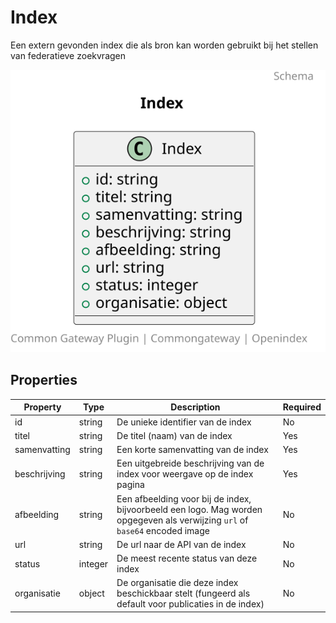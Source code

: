 # Index

Een extern gevonden index die als bron kan worden gebruikt bij het stellen van federatieve zoekvragen

![Class Diagram](https://github.com/CommonGateway/OpenIndex/blob/documentation-2024/docs/schema/Index.svg)

## Properties

| Property | Type | Description | Required |
|----------|------|-------------|----------|
| id | string | De unieke identifier van de index | No |
| titel | string | De titel (naam) van de index | Yes |
| samenvatting | string | Een korte samenvatting van de index | Yes |
| beschrijving | string | Een uitgebreide beschrijving van de index voor weergave op de index pagina | Yes |
| afbeelding | string | Een afbeelding voor bij de index, bijvoorbeeld een logo. Mag worden opgegeven als verwijzing `url` of `base64` encoded image | No |
| url | string | De url naar de API van de index | No |
| status | integer | De meest recente status van deze index | No |
| organisatie | object | De organisatie die deze index beschickbaar stelt (fungeerd als default voor publicaties in de index) | No |

